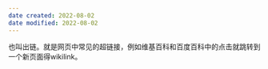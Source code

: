 ```yaml
---
date created: 2022-08-02
date modified: 2022-08-02
---
```


也叫出链。就是网页中常见的超链接，例如维基百科和百度百科中的点击就跳转到一个新页面得wikilink。
